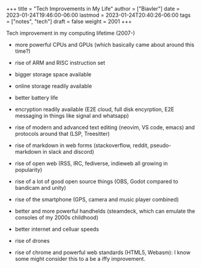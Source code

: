 +++
title = "Tech Improvements in My Life"
author = ["Biavler"]
date = 2023-01-24T19:46:00-06:00
lastmod = 2023-01-24T20:40:26-06:00
tags = ["notes", "tech"]
draft = false
weight = 2001
+++

Tech improvement in my computing lifetime (2007-)

-   more powerful CPUs and GPUs (which basically came about around this time?)

-   rise of ARM and RISC instruction set

-   bigger storage space available

-   online storage readily available

-   better battery life

-   encryption readily available (E2E cloud, full disk encyrption, E2E messaging in things like signal and whatsapp)

-   rise of modern and advanced text editing (neovim, VS code, emacs) and protocols around that (LSP, Treesitter)

-   rise of markdown in web forms (stackoverflow, reddit, pseudo-markdown in slack and discord)

-   rise of open web (RSS, IRC, fediverse, indieweb all growing in popularity)

-   rise of a lot of good open source things (OBS, Godot compared to bandicam and unity)

-   rise of the smartphone (GPS, camera and music player combined)

-   better and more powerful handhelds (steamdeck, which can emulate the consoles of my 2000s childhood)

-   better internet and celluar speeds

-   rise of drones

-   rise of chrome and powerful web standards (HTML5, Webasm): I know some might consider this to a be a iffy improvement.
